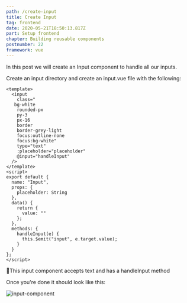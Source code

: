 ```yaml
---
path: /create-input
title: Create Input
tag: frontend
date: 2020-05-21T18:50:13.817Z
part: Setup frontend
chapter: Building reusable components
postnumber: 22
framework: vue
---
```


In this post we will create an Input component to handle all our inputs.

Create an input directory and create an input.vue file with the following:

```
<template>
  <input
    class="
   bg-white
    rounded-px
    py-3
    px-16
    border
    border-grey-light
    focus:outline-none
    focus:bg-white"
    type="text"
    :placeholder="placeholder"
    @input="handleInput"
  />
</template>
<script>
export default {
  name: "Input",
  props: {
    placeholder: String
  },
  data() {
    return {
      value: ""
    };
  },
  methods: {
    handleInput(e) {
      this.$emit("input", e.target.value);
    }
  }
};
</script>

```

🥤This input component accepts text and has a handleInput method

Once you're done it should look like this:

![input-component](/uploads/input.png)
